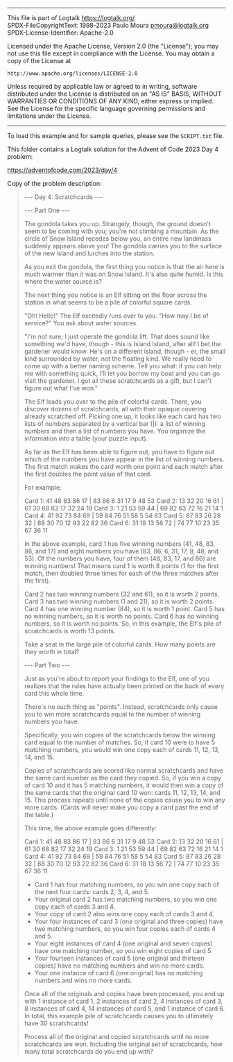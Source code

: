 ________________________________________________________________________

This file is part of Logtalk <https://logtalk.org/>  
SPDX-FileCopyrightText: 1998-2023 Paulo Moura <pmoura@logtalk.org>  
SPDX-License-Identifier: Apache-2.0

Licensed under the Apache License, Version 2.0 (the "License");
you may not use this file except in compliance with the License.
You may obtain a copy of the License at

    http://www.apache.org/licenses/LICENSE-2.0

Unless required by applicable law or agreed to in writing, software
distributed under the License is distributed on an "AS IS" BASIS,
WITHOUT WARRANTIES OR CONDITIONS OF ANY KIND, either express or implied.
See the License for the specific language governing permissions and
limitations under the License.
________________________________________________________________________


To load this example and for sample queries, please see the `SCRIPT.txt`
file.

This folder contains a Logtalk solution for the Advent of Code 2023 Day 4
problem:

https://adventofcode.com/2023/day/4

Copy of the problem description:

> --- Day 4: Scratchcards ---
> 
> --- Part One ---
> 
> The gondola takes you up. Strangely, though, the ground doesn't seem to
> be coming with you; you're not climbing a mountain. As the circle of Snow
> Island recedes below you, an entire new landmass suddenly appears above
> you! The gondola carries you to the surface of the new island and lurches
> into the station.
> 
> As you exit the gondola, the first thing you notice is that the air here
> is much warmer than it was on Snow Island. It's also quite humid. Is this
> where the water source is?
> 
> The next thing you notice is an Elf sitting on the floor across the
> station in what seems to be a pile of colorful square cards.
> 
> "Oh! Hello!" The Elf excitedly runs over to you. "How may I be of service?"
> You ask about water sources.
> 
> "I'm not sure; I just operate the gondola lift. That does sound like
> something we'd have, though - this is Island Island, after all! I bet
> the gardener would know. He's on a different island, though - er, the
> small kind surrounded by water, not the floating kind. We really need
> to come up with a better naming scheme. Tell you what: if you can help
> me with something quick, I'll let you borrow my boat and you can go
> visit the gardener. I got all these scratchcards as a gift, but I
> can't figure out what I've won."
> 
> The Elf leads you over to the pile of colorful cards. There, you discover
> dozens of scratchcards, all with their opaque covering already scratched
> off. Picking one up, it looks like each card has two lists of numbers
> separated by a vertical bar (|): a list of winning numbers and then a
> list of numbers you have. You organize the information into a table
> (your puzzle input).
> 
> As far as the Elf has been able to figure out, you have to figure out
> which of the numbers you have appear in the list of winning numbers.
> The first match makes the card worth one point and each match after
> the first doubles the point value of that card.
> 
> For example:
> 
> Card 1: 41 48 83 86 17 | 83 86  6 31 17  9 48 53
> Card 2: 13 32 20 16 61 | 61 30 68 82 17 32 24 19
> Card 3:  1 21 53 59 44 | 69 82 63 72 16 21 14  1
> Card 4: 41 92 73 84 69 | 59 84 76 51 58  5 54 83
> Card 5: 87 83 26 28 32 | 88 30 70 12 93 22 82 36
> Card 6: 31 18 13 56 72 | 74 77 10 23 35 67 36 11
> 
> In the above example, card 1 has five winning numbers (41, 48, 83, 86,
> and 17) and eight numbers you have (83, 86, 6, 31, 17, 9, 48, and 53).
> Of the numbers you have, four of them (48, 83, 17, and 86) are winning
> numbers! That means card 1 is worth 8 points (1 for the first match,
> then doubled three times for each of the three matches after the first).
> 
> Card 2 has two winning numbers (32 and 61), so it is worth 2 points.
> Card 3 has two winning numbers (1 and 21), so it is worth 2 points.
> Card 4 has one winning number (84), so it is worth 1 point.
> Card 5 has no winning numbers, so it is worth no points.
> Card 6 has no winning numbers, so it is worth no points.
> So, in this example, the Elf's pile of scratchcards is worth 13 points.
> 
> Take a seat in the large pile of colorful cards. How many points are
> they worth in total?
> 
> --- Part Two ---
> 
> Just as you're about to report your findings to the Elf, one of you realizes
> that the rules have actually been printed on the back of every card this
> whole time.
> 
> There's no such thing as "points". Instead, scratchcards only cause you to
> win more scratchcards equal to the number of winning numbers you have.
> 
> Specifically, you win copies of the scratchcards below the winning card
> equal to the number of matches. So, if card 10 were to have 5 matching
> numbers, you would win one copy each of cards 11, 12, 13, 14, and 15.
> 
> Copies of scratchcards are scored like normal scratchcards and have the
> same card number as the card they copied. So, if you win a copy of card
> 10 and it has 5 matching numbers, it would then win a copy of the same
> cards that the original card 10 won: cards 11, 12, 13, 14, and 15. This
> process repeats until none of the copies cause you to win any more cards.
> (Cards will never make you copy a card past the end of the table.)
> 
> This time, the above example goes differently:
> 
> Card 1: 41 48 83 86 17 | 83 86  6 31 17  9 48 53
> Card 2: 13 32 20 16 61 | 61 30 68 82 17 32 24 19
> Card 3:  1 21 53 59 44 | 69 82 63 72 16 21 14  1
> Card 4: 41 92 73 84 69 | 59 84 76 51 58  5 54 83
> Card 5: 87 83 26 28 32 | 88 30 70 12 93 22 82 36
> Card 6: 31 18 13 56 72 | 74 77 10 23 35 67 36 11
> 
> - Card 1 has four matching numbers, so you win one copy each of the next
> four cards: cards 2, 3, 4, and 5.
> - Your original card 2 has two matching numbers, so you win one copy each
> of cards 3 and 4.
> - Your copy of card 2 also wins one copy each of cards 3 and 4.
> - Your four instances of card 3 (one original and three copies) have two
> matching numbers, so you win four copies each of cards 4 and 5.
> - Your eight instances of card 4 (one original and seven copies) have one
> matching number, so you win eight copies of card 5.
> - Your fourteen instances of card 5 (one original and thirteen copies) have
> no matching numbers and win no more cards.
> - Your one instance of card 6 (one original) has no matching numbers and
> wins no more cards.
> 
> Once all of the originals and copies have been processed, you end up with
> 1 instance of card 1, 2 instances of card 2, 4 instances of card 3, 8
> instances of card 4, 14 instances of card 5, and 1 instance of card 6.
> In total, this example pile of scratchcards causes you to ultimately have
> 30 scratchcards!
> 
> Process all of the original and copied scratchcards until no more
> scratchcards are won. Including the original set of scratchcards,
> how many total scratchcards do you end up with?

